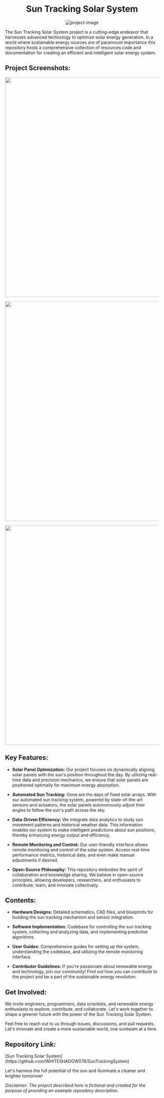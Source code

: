 <h1 align="center" id="title">Sun Tracking Solar System</h1>

<p align="center"><img src="https://github.com/WHITESHADOW076/SunTrackingSystem/blob/180a5ed68c813ef81d424678a062f3f1c3dd6f2e/12345_v1_2023-Aug-18_09-52-06AM-000_CustomizedView4506324693.png" alt="project-image"></p>

<p id="description">The Sun Tracking Solar System project is a cutting-edge endeavor that harnesses advanced technology to optimize solar energy generation. In a world where sustainable energy sources are of paramount importance this repository hosts a comprehensive collection of resources code and documentation for creating an efficient and intelligent solar energy system.</p>

<h2>Project Screenshots:</h2>

<p align="center"><img src="https://github.com/WHITESHADOW076/SunTrackingSystem/blob/180a5ed68c813ef81d424678a062f3f1c3dd6f2e/3cb563a6-24ed-413f-8227-5ca8b34c8e01.PNG" alt="project-screenshot" width="1280" height="720/"></p>

<p align="center"><img src="https://github.com/WHITESHADOW076/SunTrackingSystem/blob/180a5ed68c813ef81d424678a062f3f1c3dd6f2e/12345_v1_2023-Aug-17_03-49-15PM-000_CustomizedView29640560776.png" alt="project-screenshot" width="1280" height="720/"></p>

<p align="center"><img src="https://github.com/WHITESHADOW076/SunTrackingSystem/blob/180a5ed68c813ef81d424678a062f3f1c3dd6f2e/12345_v1_2023-Aug-18_09-52-06AM-000_CustomizedView4506324693.png" alt="project-screenshot" width="1280" height="720/"></p>

  
  
<h2>Key Features:</h2>

- **Solar Panel Optimization:** Our project focuses on dynamically aligning solar panels with the sun's position throughout the day. By utilizing real-time data and precision mechanics, we ensure that solar panels are positioned optimally for maximum energy absorption.

- **Automated Sun Tracking:** Gone are the days of fixed solar arrays. With our automated sun tracking system, powered by state-of-the-art sensors and actuators, the solar panels autonomously adjust their angles to follow the sun's path across the sky.

- **Data-Driven Efficiency:** We integrate data analytics to study sun movement patterns and historical weather data. This information enables our system to make intelligent predictions about sun positions, thereby enhancing energy output and efficiency.

- **Remote Monitoring and Control:** Our user-friendly interface allows remote monitoring and control of the solar system. Access real-time performance metrics, historical data, and even make manual adjustments if desired.

- **Open-Source Philosophy:** This repository embodies the spirit of collaboration and knowledge sharing. We believe in open-source principles, allowing developers, researchers, and enthusiasts to contribute, learn, and innovate collectively.

<h2>Contents:</h2>

- **Hardware Designs:** Detailed schematics, CAD files, and blueprints for building the sun tracking mechanism and sensor integration.
  
- **Software Implementation:** Codebase for controlling the sun tracking system, collecting and analyzing data, and implementing predictive algorithms.
  
- **User Guides:** Comprehensive guides for setting up the system, understanding the codebase, and utilizing the remote monitoring interface.
  
- **Contributor Guidelines:** If you're passionate about renewable energy and technology, join our community! Find out how you can contribute to the project and be a part of the sustainable energy revolution.

<h2>Get Involved:</h2>

We invite engineers, programmers, data scientists, and renewable energy enthusiasts to explore, contribute, and collaborate. Let's work together to shape a greener future with the power of the Sun Tracking Solar System.

Feel free to reach out to us through issues, discussions, and pull requests. Let's innovate and create a more sustainable world, one sunbeam at a time.

<h2>Repository Link:</h2> [Sun Tracking Solar System](https://github.com/WHITESHADOW076/SunTrackingSystem)

Let's harness the full potential of the sun and illuminate a cleaner and brighter tomorrow!

*Disclaimer: The project described here is fictional and created for the purpose of providing an example repository description.*
